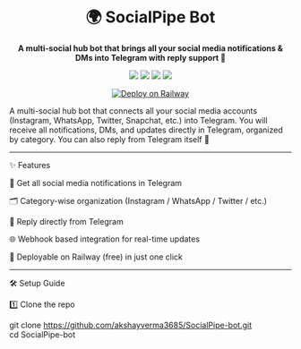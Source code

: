 <h1 align="center">🌍 SocialPipe Bot</h1>

<p align="center">
  <b>A multi-social hub bot that brings all your social media notifications & DMs into Telegram with reply support 💬</b>
</p>

<p align="center">
  <img src="https://img.shields.io/github/stars/akshayverma3685/SocialPipe-bot?style=flat-square" />
  <img src="https://img.shields.io/github/forks/akshayverma3685/SocialPipe-bot?style=flat-square" />
  <img src="https://img.shields.io/github/issues/akshayverma3685/SocialPipe-bot?style=flat-square" />
  <img src="https://img.shields.io/github/license/akshayverma3685/SocialPipe-bot?style=flat-square" />
</p>

<p align="center">
  <a href="https://railway.app/template?repo=https://github.com/akshayverma3685/SocialPipe-bot">
    <img src="https://railway.app/button.svg" alt="Deploy on Railway"/>
  </a>
</p>

A multi-social hub bot that connects all your social media accounts (Instagram, WhatsApp, Twitter, Snapchat, etc.) into Telegram.
You will receive all notifications, DMs, and updates directly in Telegram, organized by category.
You can also reply from Telegram itself 💬


---

✨ Features

📩 Get all social media notifications in Telegram

🗂 Category-wise organization (Instagram / WhatsApp / Twitter / etc.)

💬 Reply directly from Telegram

🌐 Webhook based integration for real-time updates

🚀 Deployable on Railway (free) in just one click


---

🛠 Setup Guide

1️⃣ Clone the repo

git clone https://github.com/akshayverma3685/SocialPipe-bot.git  
cd SocialPipe-bot  
